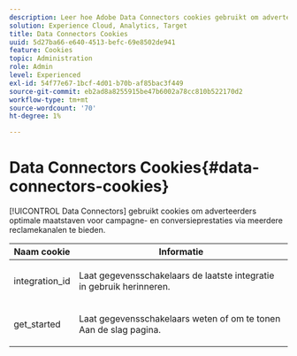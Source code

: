 ```yaml
---
description: Leer hoe Adobe Data Connectors cookies gebruikt om adverteerders geoptimaliseerde maatstaven voor campagne- en conversieprestaties te bieden via meerdere reclamekanalen.
solution: Experience Cloud, Analytics, Target
title: Data Connectors Cookies
uuid: 5d27ba66-e640-4513-befc-69e8502de941
feature: Cookies
topic: Administration
role: Admin
level: Experienced
exl-id: 54f77e67-1bcf-4d01-b70b-af85bac3f449
source-git-commit: eb2ad8a8255915be47b6002a78cc810b522170d2
workflow-type: tm+mt
source-wordcount: '70'
ht-degree: 1%

---
```


# Data Connectors Cookies{#data-connectors-cookies}

[!UICONTROL Data Connectors] gebruikt cookies om adverteerders optimale maatstaven voor campagne- en conversieprestaties via meerdere reclamekanalen te bieden.

<table id="table_54B402C6E19C4A70B1E27BC9DFF776EB"> 
 <thead> 
  <tr> 
   <th colname="col1" class="entry"> Naam cookie </th> 
   <th colname="col2" class="entry"> Informatie </th> 
  </tr> 
 </thead>
 <tbody> 
  <tr> 
   <td colname="col1"> <p>integration_id </p> </td> 
   <td colname="col2"> <p>Laat gegevensschakelaars de laatste integratie in gebruik herinneren. </p> </td> 
  </tr> 
  <tr> 
   <td colname="col1"> <p>get_started </p> </td> 
   <td colname="col2"> <p>Laat gegevensschakelaars weten of om te tonen <span class="wintitle"> Aan de slag</span> pagina. </p> </td> 
  </tr> 
 </tbody> 
</table>
